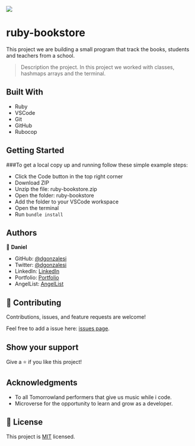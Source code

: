 ![](https://img.shields.io/badge/Microverse-blueviolet)
# ruby-bookstore
This project we are building a small program that track the books, students and teachers from a school.

> Description the project.
In this project we worked with classes, hashmaps arrays and the terminal.
## Built With

- Ruby
- VSCode
- Git
- GitHub
- Rubocop

## Getting Started

###To get a local copy up and running follow these simple example steps:

- Click the Code button in the top right corner
- Download ZIP
- Unzip the file: ruby-bookstore.zip
- Open the folder: ruby-bookstore
- Add the folder to your VSCode workspace
- Open the terminal
- Run `bundle install`

## Authors

👤 **Daniel**

- GitHub: [@dgonzalesi](https://github.com/dgonzalesi/)
- Twitter: [@dgonzalesi](https://twitter.com/dgonzalesi/)
- LinkedIn: [LinkedIn](https://www.linkedin.com/in/daniel-g-sierra-60472719/)
- Portfolio: [Portfolio](https://dgonzalesi.github.io/)
- AngelList: [AngelList](https://angel.co/u/daniel-sierra-13)

## 🤝 Contributing

Contributions, issues, and feature requests are welcome!

Feel free to add a issue here: [issues page](https://github.com/dgonzalesi/ruby-bookstore).

## Show your support

Give a ⭐️ if you like this project!

## Acknowledgments

- To all Tomorrowland performers that give us music while i code.
- Microverse for the opportunity to learn and grow as a developer.

## 📝 License

This project is [MIT](./MIT.md) licensed.
